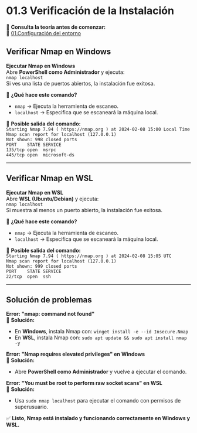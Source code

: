 # 01.3 Verificación de la Instalación

📖 **Consulta la teoría antes de comenzar:**  
🔗 [01.Configuración del entorno](https://courageous-tail-945.notion.site/01-Configuraci-n-del-entorno-19582d5d542380bd8790f5e20d81f4f4)

## Verificar Nmap en Windows

**Ejecutar Nmap en Windows**  
Abre **PowerShell como Administrador** y ejecuta:  
`nmap localhost`  
Si ves una lista de puertos abiertos, la instalación fue exitosa.

📌 **¿Qué hace este comando?**  
- `nmap` → Ejecuta la herramienta de escaneo.  
- `localhost` → Especifica que se escaneará la máquina local.  

📌 **Posible salida del comando:**  
`Starting Nmap 7.94 ( https://nmap.org ) at 2024-02-08 15:00 Local Time`  
`Nmap scan report for localhost (127.0.0.1)`  
`Not shown: 998 closed ports`  
`PORT    STATE SERVICE`  
`135/tcp open  msrpc`  
`445/tcp open  microsoft-ds`  

---

## Verificar Nmap en WSL

**Ejecutar Nmap en WSL**  
Abre **WSL (Ubuntu/Debian)** y ejecuta:  
`nmap localhost`  
Si muestra al menos un puerto abierto, la instalación fue exitosa.

📌 **¿Qué hace este comando?**  
- `nmap` → Ejecuta la herramienta de escaneo.  
- `localhost` → Especifica que se escaneará la máquina local.  

📌 **Posible salida del comando:**  
`Starting Nmap 7.94 ( https://nmap.org ) at 2024-02-08 15:05 UTC`  
`Nmap scan report for localhost (127.0.0.1)`  
`Not shown: 999 closed ports`  
`PORT    STATE SERVICE`  
`22/tcp  open  ssh`  

---

## Solución de problemas

**Error: "nmap: command not found"**  
📌 **Solución:**  
- En **Windows**, instala Nmap con: `winget install -e --id Insecure.Nmap`  
- En **WSL**, instala Nmap con: `sudo apt update && sudo apt install nmap -y`  

**Error: "Nmap requires elevated privileges" en Windows**  
📌 **Solución:**  
- Abre **PowerShell como Administrador** y vuelve a ejecutar el comando.  

**Error: "You must be root to perform raw socket scans" en WSL**  
📌 **Solución:**  
- Usa `sudo nmap localhost` para ejecutar el comando con permisos de superusuario.  

✅ **Listo, Nmap está instalado y funcionando correctamente en Windows y WSL.**
